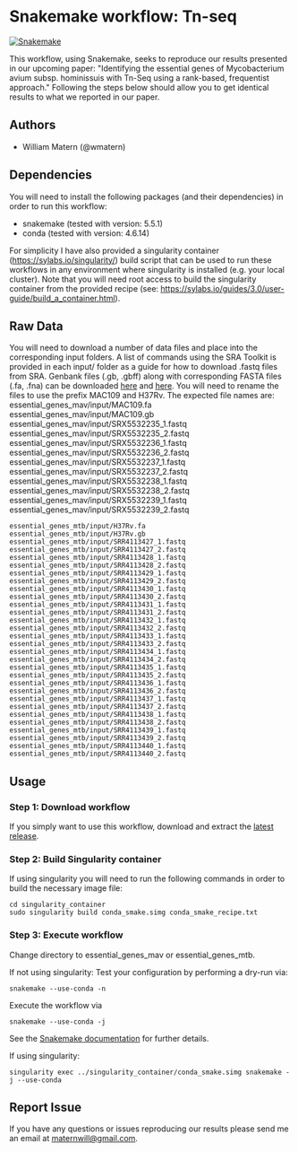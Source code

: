 # Snakemake workflow: Tn-seq

[![Snakemake](https://img.shields.io/badge/snakemake-≥3.12.0-brightgreen.svg)](https://snakemake.bitbucket.io)

This workflow, using Snakemake, seeks to reproduce our results presented in our upcoming paper: "Identifying the essential genes of Mycobacterium avium subsp. hominissuis with Tn-Seq using a rank-based, frequentist approach." Following the steps below should allow you to get identical results to what we reported in our paper.

## Authors

* William Matern (@wmatern)

## Dependencies

You will need to install the following packages (and their dependencies) in order to run this workflow:
* snakemake (tested with version: 5.5.1)
* conda (tested with version: 4.6.14)

For simplicity I have also provided a singularity container (https://sylabs.io/singularity/) build script that can be used to run these workflows in any environment where singularity is installed (e.g. your local cluster). Note that you will need root access to build the singularity container from the provided recipe (see: https://sylabs.io/guides/3.0/user-guide/build_a_container.html).

## Raw Data

You will need to download a number of data files and place into the corresponding input folders. A list of commands using the SRA Toolkit is provided in each input/ folder as a guide for how to download .fastq files from SRA. Genbank files (.gb, .gbff) along with corresponding FASTA files (.fa, .fna) can be downloaded [here](ftp://ftp.ncbi.nlm.nih.gov/genomes/all/GCA/003/408/535/GCA_003408535.1_ASM340853v1) and [here](ftp://ftp.ncbi.nlm.nih.gov/genomes/all/GCA/000/195/955/GCA_000195955.2_ASM19595v2). You will need to rename the files to use the prefix MAC109 and H37Rv. The expected file names are:
    essential_genes_mav/input/MAC109.fa
    essential_genes_mav/input/MAC109.gb
    essential_genes_mav/input/SRX5532235_1.fastq
    essential_genes_mav/input/SRX5532235_2.fastq
    essential_genes_mav/input/SRX5532236_1.fastq
    essential_genes_mav/input/SRX5532236_2.fastq
    essential_genes_mav/input/SRX5532237_1.fastq
    essential_genes_mav/input/SRX5532237_2.fastq
    essential_genes_mav/input/SRX5532238_1.fastq
    essential_genes_mav/input/SRX5532238_2.fastq
    essential_genes_mav/input/SRX5532239_1.fastq
    essential_genes_mav/input/SRX5532239_2.fastq

    essential_genes_mtb/input/H37Rv.fa
    essential_genes_mtb/input/H37Rv.gb
    essential_genes_mtb/input/SRR4113427_1.fastq
    essential_genes_mtb/input/SRR4113427_2.fastq
    essential_genes_mtb/input/SRR4113428_1.fastq
    essential_genes_mtb/input/SRR4113428_2.fastq
    essential_genes_mtb/input/SRR4113429_1.fastq
    essential_genes_mtb/input/SRR4113429_2.fastq
    essential_genes_mtb/input/SRR4113430_1.fastq
    essential_genes_mtb/input/SRR4113430_2.fastq
    essential_genes_mtb/input/SRR4113431_1.fastq
    essential_genes_mtb/input/SRR4113431_2.fastq
    essential_genes_mtb/input/SRR4113432_1.fastq
    essential_genes_mtb/input/SRR4113432_2.fastq
    essential_genes_mtb/input/SRR4113433_1.fastq
    essential_genes_mtb/input/SRR4113433_2.fastq
    essential_genes_mtb/input/SRR4113434_1.fastq
    essential_genes_mtb/input/SRR4113434_2.fastq
    essential_genes_mtb/input/SRR4113435_1.fastq
    essential_genes_mtb/input/SRR4113435_2.fastq
    essential_genes_mtb/input/SRR4113436_1.fastq
    essential_genes_mtb/input/SRR4113436_2.fastq
    essential_genes_mtb/input/SRR4113437_1.fastq
    essential_genes_mtb/input/SRR4113437_2.fastq
    essential_genes_mtb/input/SRR4113438_1.fastq
    essential_genes_mtb/input/SRR4113438_2.fastq
    essential_genes_mtb/input/SRR4113439_1.fastq
    essential_genes_mtb/input/SRR4113439_2.fastq
    essential_genes_mtb/input/SRR4113440_1.fastq
    essential_genes_mtb/input/SRR4113440_2.fastq

## Usage

### Step 1: Download workflow

If you simply want to use this workflow, download and extract the [latest release](https://github.com/snakemake-workflows/tn-seq/releases).

### Step 2: Build Singularity container

If using singularity you will need to run the following commands in order to build the necessary image file:

    cd singularity_container
    sudo singularity build conda_smake.simg conda_smake_recipe.txt

### Step 3: Execute workflow

Change directory to essential\_genes\_mav or essential\_genes\_mtb.

If not using singularity:
Test your configuration by performing a dry-run via:

    snakemake --use-conda -n

Execute the workflow via

    snakemake --use-conda -j

See the [Snakemake documentation](https://snakemake.readthedocs.io/en/stable/executable.html) for further details.

If using singularity:

    singularity exec ../singularity_container/conda_smake.simg snakemake -j --use-conda

## Report Issue

If you have any questions or issues reproducing our results please send me an email at maternwill@gmail.com.
